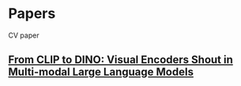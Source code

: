 # Papers
CV paper

## [From CLIP to DINO: Visual Encoders Shout in Multi-modal Large Language Models](https://arxiv.org/abs/2310.08825v1)
